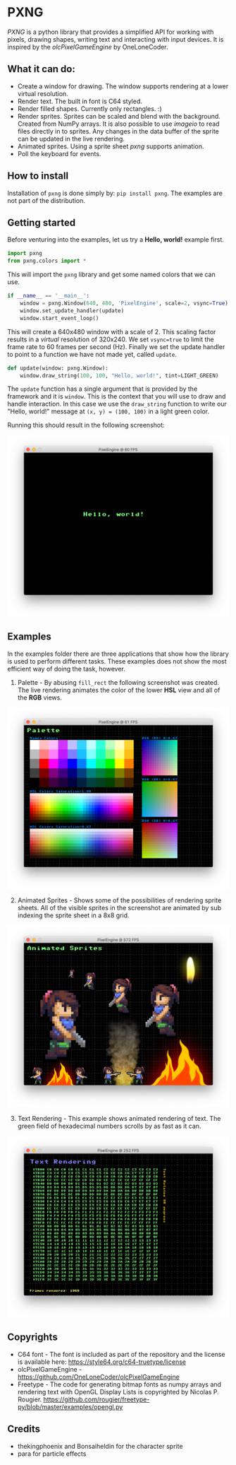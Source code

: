 # PXNG

*PXNG* is a python library that provides a simplified API for working with pixels, drawing shapes, writing text and interacting with input devices. It is inspired by the *olcPixelGameEngine* by OneLoneCoder.

## What it can do:
- Create a window for drawing. The window supports rendering at a lower virtual resolution. 
- Render text. The built in font is C64 styled.
- Render filled shapes. Currently only rectangles. :)
- Render sprites. Sprites can be scaled and blend with the background. Created from NumPy arrays. It is also possible to use *imageio* to read files directly in to sprites. Any changes in the data buffer of the sprite can be updated in the live rendering.
- Animated sprites. Using a sprite sheet *pxng* supports animation.
- Poll the keyboard for events.


## How to install
Installation of `pxng` is done simply by: `pip install pxng`. The examples are not part of the distribution. 


## Getting started

Before venturing into the examples, let us try a __Hello, world!__ example first.

```python
import pxng
from pxng.colors import *
``` 

This will import the `pxng` library and get some named colors that we can use. 

```python
if __name__ == '__main__':
    window = pxng.Window(640, 480, 'PixelEngine', scale=2, vsync=True)
    window.set_update_handler(update)
    window.start_event_loop()
```

This will create a 640x480 window with a scale of 2. This scaling factor results in a _virtual_ resolution of 320x240. We set `vsync=true` to limit the frame rate to 60 frames per second (Hz). Finally we set the update handler to point to a function we have not made yet, called `update`.

```python
def update(window: pxng.Window):
    window.draw_string(100, 100, "Hello, world!", tint=LIGHT_GREEN)
```

The `update` function has a single argument that is provided by the framework and it is `window`. This is the context that you will use to draw and handle interaction. In this case we use the `draw_string` function to write our "Hello, world!" message at `(x, y) = (100, 100)` in a light green color. 

Running this should result in the following screenshot:

![Screenshot of text_rendering.py](https://github.com/jepebe/pixelengine/blob/master/images/hello_world.png?raw=true)
 

## Examples
In the examples folder there are three applications that show how the library is used to perform different tasks. These examples does not show the most efficient way of doing the task, however.

1. Palette - By abusing `fill_rect` the following screenshot was created. The live rendering animates the color of the lower **HSL** view and all  of the **RGB** views.

![Screenshot of palette.py](https://github.com/jepebe/pixelengine/blob/master/images/palette.png?raw=true)

2. Animated Sprites - Shows some of the possibilities of rendering sprite sheets. All of the visible sprites in the screenshot are animated by  sub indexing the sprite sheet in a 8x8 grid.

![Screenshot of animated_sprites.py](https://github.com/jepebe/pixelengine/blob/master/images/animated_sprites.png?raw=true)

3. Text Rendering - This example shows animated rendering of text. The green field of hexadecimal numbers scrolls by as fast as it can.

![Screenshot of text_rendering.py](https://github.com/jepebe/pixelengine/blob/master/images/text_rendering.png?raw=true)



## Copyrights

- C64 font - The font is included as part of the repository and the license
  is available here: https://style64.org/c64-truetype/license
- olcPixelGameEngine - https://github.com/OneLoneCoder/olcPixelGameEngine
- Freetype - The code for generating bitmap fonts as numpy arrays and rendering text with OpenGL Display Lists is copyrighted by Nicolas P. Rougier. 
  https://github.com/rougier/freetype-py/blob/master/examples/opengl.py
  
## Credits

- thekingphoenix and Bonsaiheldin for the character sprite
- para for particle effects